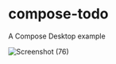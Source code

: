 # compose-todo
A Compose Desktop example

![Screenshot (76)](https://user-images.githubusercontent.com/34776187/118213838-97b7c880-b466-11eb-94c4-09faf1d3e217.png)
